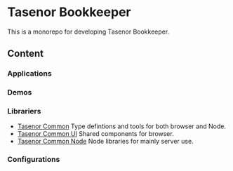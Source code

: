 # Tasenor Bookkeeper

This is a monorepo for developing Tasenor Bookkeeper.

## Content

### Applications

### Demos

### Librariers

* [Tasenor Common](./packages/tasenor-common/README.md) Type defintions and tools for both browser and Node.
* [Tasenor Common UI](./packages/tasenor-common-ui/README.md) Shared components for browser.
* [Tasenor Common Node](./packages/tasenor-common-node/README.md) Node libraries for mainly server use.

### Configurations
